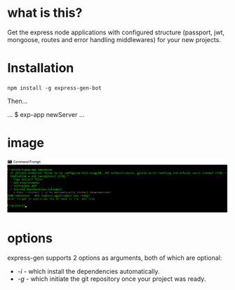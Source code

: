# what is this?

Get the express node applications with configured structure (passport, jwt, mongoose, routes and error handling middlewares) for your new projects.

# Installation

`npm install -g express-gen-bot`

Then...

...
$ exp-app newServer
...

# image

![How to execute](https://github.com/MohanrajChandrasekar/express_cli/blob/main/src/img1.png?raw=true)

# options

express-gen supports 2 options as arguments, both of which are optional:

* *-i* - which install the dependencies automatically.
* *-g* - which initiate the git repository once your project was ready.



